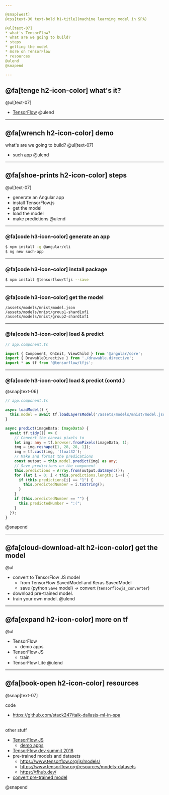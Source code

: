 ```yaml
---

@snap[west]
@css[text-30 text-bold h1-title](machine learning model in SPA)

@ul[text-07]
* what's TensorFlow?
* what are we going to build?
* steps
* getting the model
* more on TensorFlow
* resources
@ulend
@snapend

---
```


## @fa[tenge h2-icon-color] what's it?
@ul[text-07]
* [TensorFlow](https://www.tensorflow.org)
@ulend

---

## @fa[wrench h2-icon-color] demo
what's are we going to build?
@ul[text-07]
* such [app](http://localhost:4200/mnist)
@ulend

---

## @fa[shoe-prints h2-icon-color] steps
@ul[text-07]
* generate an Angular app
* install TensorFlow.js
* get the model
* load the model
* make predictions
@ulend

---

### @fa[code h3-icon-color] generate an app
```bash
$ npm install -g @angular/cli
$ ng new such-app
```

---

### @fa[code h3-icon-color] install package
```bash
$ npm install @tensorflow/tfjs --save
```

---

### @fa[code h3-icon-color] get the model
```plaintext
/assets/models/mnist/model.json
/assets/models/mnist/group1-shard1of1
/assets/models/mnist/group2-shard1of1
```

---

### @fa[code h3-icon-color] load & predict
```typescript
// app.component.ts

import { Component, OnInit, ViewChild } from '@angular/core';
import { DrawableDirective } from './drawable.directive';
import * as tf from '@tensorflow/tfjs';
```

---

### @fa[code h3-icon-color] load & predict (contd.)
@snap[text-06]
```typescript
// app.component.ts

async loadModel() {
  this.model = await tf.loadLayersModel('/assets/models/mnist/model.json');
}

async predict(imageData: ImageData) {
  await tf.tidy(() => {
    // Convert the canvas pixels to 
    let img: any = tf.browser.fromPixels(imageData, 1);
    img = img.reshape([1, 28, 28, 1]);
    img = tf.cast(img, 'float32');
    // Make and format the predications
    const output = this.model.predict(img) as any;
    // Save predictions on the component
    this.predictions = Array.from(output.dataSync());
    for (let i = 0; i < this.predictions.length; i++) {
      if (this.predictions[i] == "1") {
        this.predictedNumber = i.toString();
      }
    }
    if (this.predictedNumber == "") {
      this.predictedNumber = ":(";
    }
  });
}
```
@snapend

---

## @fa[cloud-download-alt h2-icon-color] get the model
@ul
* convert to TensorFlow JS model
  - from TensorFlow SavedModel and Keras SavedModel
  - save (python `Save` model) -> convert (`tensorflowjs_converter`)
* download pre-trained model.
* train your own model.
@ulend

---

## @fa[expand h2-icon-color] more on tf
@ul
* TensorFlow
  - demo apps
* TensorFlow JS
  - train
* TensorFlow Lite
@ulend

---

## @fa[book-open h2-icon-color] resources
@snap[text-07]

code
  * https://github.com/stack247/talk-dallasjs-ml-in-spa
<br><br>

other stuff
  * [TensorFlow JS](https://www.tensorflow.org/js)
    - [demo apps](https://www.tensorflow.org/js/demos/)
  * [TensorFlow dev summit 2018](https://www.youtube.com/watch?v=YB-kfeNIPCE)
  * pre-trained models and datasets
    - https://www.tensorflow.org/js/models/
    - https://www.tensorflow.org/resources/models-datasets
    - https://tfhub.dev/
  * [convert pre-trained model](https://www.tensorflow.org/js/tutorials#convert_pretained_models_to_tensorflowjs)

@snapend